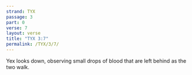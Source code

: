 ```yaml
---
strand: TYX
passage: 3
part: 0
verse: 7
layout: verse
title: "TYX 3:7"
permalink: /TYX/3/7/
---
```

Yex looks down, observing small drops of blood that are left behind as the two walk.
